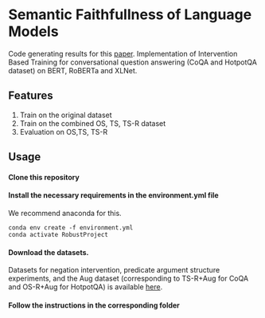 # Semantic Faithfullness of Language Models

Code generating results for this [paper](https://arxiv.org/abs/2212.10696).
Implementation of Intervention Based Training for conversational question answering (CoQA and HotpotQA dataset) on BERT, RoBERTa and XLNet.

## Features
1) Train on the original dataset
2) Train on the combined OS, TS, TS-R dataset
3) Evaluation on OS,TS, TS-R

## Usage
#### Clone this repository
#### Install the necessary requirements in the environment.yml file
We recommend anaconda for this.

```
conda env create -f environment.yml
conda activate RobustProject
```
#### Download the datasets.
Datasets for negation intervention, predicate argument structure experiments, and the Aug dataset (corresponding to TS-R+Aug for CoQA and OS-R+Aug for HotpotQA) is available [here](https://drive.google.com/drive/u/0/folders/1gHHPyjgkhgVNlVwQ16bA54_wt6eM_bfH).

#### Follow the instructions in the corresponding folder
